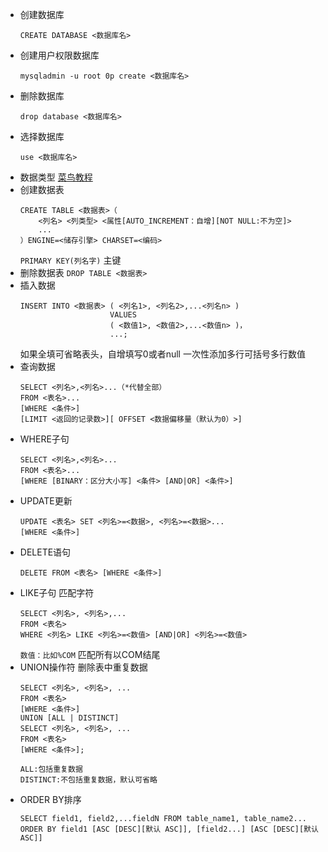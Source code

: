 - 创建数据库
    ```
    CREATE DATABASE <数据库名>
    ```
- 创建用户权限数据库
    ```
    mysqladmin -u root 0p create <数据库名>
    ```
- 删除数据库
    ```
    drop database <数据库名>
    ```
- 选择数据库
    ```
    use <数据库名>
    ```
- 数据类型
    [菜鸟教程](https://www.runoob.com/mysql/mysql-data-types.html)
- 创建数据表
    ```
    CREATE TABLE <数据表>（
        <列名> <列类型> <属性[AUTO_INCREMENT：自增][NOT NULL:不为空]>
        ...
    ）ENGINE=<储存引擎> CHARSET=<编码>
    ```
    `PRIMARY KEY(列名字)` 主键
- 删除数据表
    `DROP TABLE <数据表>`
- 插入数据
    ```
    INSERT INTO <数据表> ( <列名1>, <列名2>,...<列名n> )
                        VALUES
                        ( <数值1>, <数值2>,...<数值n> )，
                        ...;
    ```
    如果全填可省略表头，自增填写0或者null
    一次性添加多行可括号多行数值
- 查询数据
    ```
    SELECT <列名>,<列名>...（*代替全部）
    FROM <表名>...
    [WHERE <条件>]
    [LIMIT <返回的记录数>][ OFFSET <数据偏移量（默认为0）>]
    ```
- WHERE子句
    ```
    SELECT <列名>,<列名>...
    FROM <表名>...
    [WHERE [BINARY：区分大小写] <条件> [AND|OR] <条件>]
    ```
- UPDATE更新
    ```
    UPDATE <表名> SET <列名>=<数据>, <列名>=<数据>...
    [WHERE <条件>]
    ```
- DELETE语句
    ```
    DELETE FROM <表名> [WHERE <条件>]
    ```
- LIKE子句
    匹配字符
    ```
    SELECT <列名>, <列名>,...
    FROM <表名>
    WHERE <列名> LIKE <列名>=<数值> [AND|OR] <列名>=<数值>
    ```
    `数值：比如%COM` 匹配所有以COM结尾
- UNION操作符
    删除表中重复数据
    ```
    SELECT <列名>, <列名>, ... 
    FROM <表名>
    [WHERE <条件>]
    UNION [ALL | DISTINCT]
    SELECT <列名>, <列名>, ... 
    FROM <表名>
    [WHERE <条件>];
    ```
    ```
    ALL:包括重复数据
    DISTINCT:不包括重复数据，默认可省略
    ```
- ORDER BY排序
    ```
    SELECT field1, field2,...fieldN FROM table_name1, table_name2...
    ORDER BY field1 [ASC [DESC][默认 ASC]], [field2...] [ASC [DESC][默认 ASC]]
    ```
